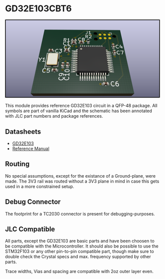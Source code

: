 # GD32E103CBT6

![A preview render of the module](preview.png)

This module provides reference GD32E103 circuit in a QFP-48 package.
All symbols are part of vanilla KiCad and the schematic has been annotated
with JLC part numbers and package references.

## Datasheets

- [GD32E103](http://gd32mcu.com/data/documents/shujushouce/GD32E103xx_Datasheet_Rev1.8.pdf)
- [Reference Manual](https://www.gigadevice.com/manual/gd32e103xxxx-user-manual/)

## Routing

No special assumptions, except for the existance of a Ground-plane, were made. The 3V3 rail was routed
without a 3V3 plane in mind in case this gets used in a more constrained setup.

## Debug Connector

The footprint for a TC2030 connector is present for debugging-purposes.

## JLC Compatible

All parts, except the GD32E103 are basic parts and have been choosen to be compatible
with the Microcontroller. It should also be possible to use the STM32F103 or any other pin-to-pin
compatible part, though make sure to double check the Crystal specs and max. frequency supported
by other parts.

Trace widths, Vias and spacing are compatible with 2oz outer layer even.
